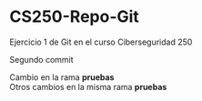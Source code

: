 # CS250-Repo-Git
Ejercicio 1 de Git en el curso Ciberseguridad 250


Segundo commit

Cambio en la rama **pruebas**  
Otros cambios en la misma rama **pruebas**  